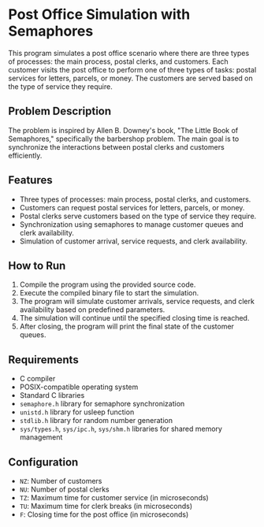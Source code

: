 # Post Office Simulation with Semaphores

This program simulates a post office scenario where there are three types of processes: the main process, postal clerks, and customers. Each customer visits the post office to perform one of three types of tasks: postal services for letters, parcels, or money. The customers are served based on the type of service they require.

## Problem Description

The problem is inspired by Allen B. Downey's book, "The Little Book of Semaphores," specifically the barbershop problem. The main goal is to synchronize the interactions between postal clerks and customers efficiently.

## Features

- Three types of processes: main process, postal clerks, and customers.
- Customers can request postal services for letters, parcels, or money.
- Postal clerks serve customers based on the type of service they require.
- Synchronization using semaphores to manage customer queues and clerk availability.
- Simulation of customer arrival, service requests, and clerk availability.

## How to Run

1. Compile the program using the provided source code.
2. Execute the compiled binary file to start the simulation.
3. The program will simulate customer arrivals, service requests, and clerk availability based on predefined parameters.
4. The simulation will continue until the specified closing time is reached.
5. After closing, the program will print the final state of the customer queues.

## Requirements

- C compiler
- POSIX-compatible operating system
- Standard C libraries
- `semaphore.h` library for semaphore synchronization
- `unistd.h` library for usleep function
- `stdlib.h` library for random number generation
- `sys/types.h`, `sys/ipc.h`, `sys/shm.h` libraries for shared memory management

## Configuration

- `NZ`: Number of customers
- `NU`: Number of postal clerks
- `TZ`: Maximum time for customer service (in microseconds)
- `TU`: Maximum time for clerk breaks (in microseconds)
- `F`: Closing time for the post office (in microseconds)
